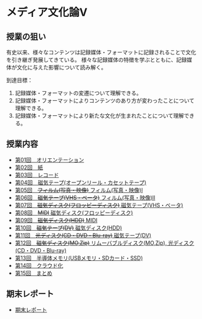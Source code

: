 # メディア文化論V

## 授業の狙い

有史以来、様々なコンテンツは記録媒体・フォーマットに記録されることで文化を引き継ぎ発展してきている。
様々な記録媒体の特徴を学ぶとともに、記録媒体が文化に与えた影響について読み解く。

到達目標：
1. 記録媒体・フォーマットの変遷について理解できる。
2. 記録媒体・フォーマットによりコンテンツのあり方が変わったことについて理解できる。
3. 記録媒体・フォーマットにより新たな文化が生まれたことについて理解できる。




## 授業内容

- [第01回　オリエンテーション](./mct5_01.md)
- [第02回　紙](./mct5_02.md)
- [第03回　レコード](./mct5_03.md)
- [第04回　磁気テープ(オープンリール・カセットテープ)](./mct5_04.md)
- [第05回　~~フィルム(写真・映像)~~ フィルム(写真・映像)I](mct5_05.md)
- [第06回　~~磁気テープ(VHS・ベータ)~~  フィルム(写真・映像)II](./mct5_06.md)
- [第07回　~~磁気ディスク(フロッピーディスク)~~ 磁気テープ(VHS・ベータ)](./mct5_07.md)
- [第08回　~~MIDI~~ 磁気ディスク(フロッピーディスク)](./mct5_08.md)
- [第09回　~~磁気ディスク(HDD)~~ MIDI](./mct5_09.md)
- [第10回　~~磁気テープ(DV)~~ 磁気ディスク(HDD)](./mct5_10.md)
- [第11回　~~光ディスク(CD・DVD・Blu-ray)~~ 磁気テープ(DV)](./mct5_11.md)
- [第12回　~~磁気ディスク(MO,Zip)~~ リムーバブルディスク(MO,Zip), 光ディスク(CD・DVD・Blu-ray)](./mct5_12.md)
- [第13回　半導体メモリ(USBメモリ・SDカード・SSD)](./mct5_13.md)
- [第14回　クラウド化](./mct5_14.md)
- [第15回　まとめ](./mct5_15.md)

## 期末レポート
- [期末レポート](./mct5_report.md)
